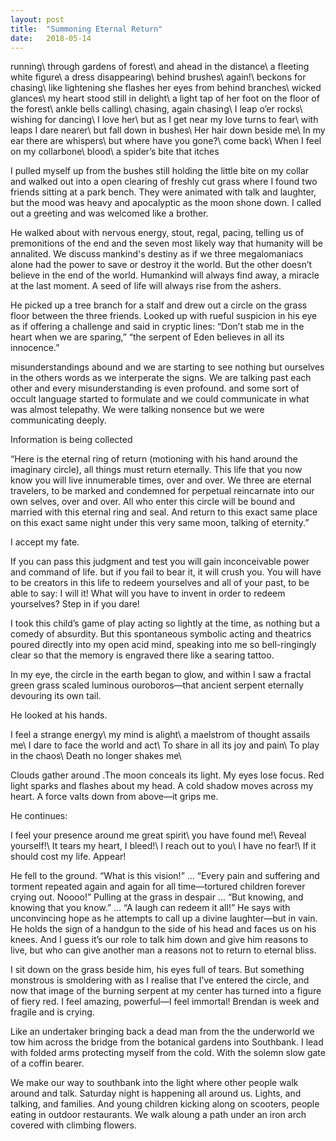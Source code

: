 ```yaml
---
layout: post
title:  "Summoning Eternal Return"
date:   2018-05-14
---
```


running\\
through gardens of forest\\
and ahead in the distance\\
a fleeting white figure\\
a dress disappearing\\
behind brushes\\
again!\\
beckons for chasing\\
like lightening she flashes her eyes from behind branches\\
wicked glances\\
my heart stood still in delight\\
a light tap of her foot on the floor of the forest\\
ankle bells calling\\
chasing, again chasing\\
I leap o’er rocks\\
wishing for dancing\\
I love her\\
but as I get near my love turns to fear\\
with leaps I dare nearer\\
but fall down in bushes\\
Her hair down beside me\\
In my ear there are whispers\\
but where have you gone?\\
come back\\
When I feel on my collarbone\\
blood\\
a spider’s bite that itches

I pulled myself up from the bushes still holding the little bite on my collar and walked out into a open clearing of freshly cut grass where I found two friends sitting at a park bench. They were animated with talk and laughter, but the mood was heavy and apocalyptic as the moon shone down. I called out a greeting and was welcomed like a brother.

He walked about with nervous energy, stout, regal, pacing, telling us of premonitions of the end and the seven most likely way that humanity will be annalited. We discuss mankind's destiny as if we three megalomaniacs alone had the power to save or destroy it the world. But the other doesn’t believe in the end of the world. Humankind will always find away, a miracle at the last moment. A seed of life will always rise from the ashers.

He picked up a tree branch for a stalf and drew out a circle on the grass floor between the three friends. Looked up with rueful suspicion in his eye as if offering a challenge and said in cryptic lines: “Don’t stab me in the heart when we are sparing,” “the serpent of Eden believes in all its innocence.”

misunderstandings abound and we are starting to see nothing but ourselves in the others words as we interperate the signs. We are talking past each other and every misunderstanding is even profound. and some sort of occult language started to formulate and we could communicate in what was almost telepathy. We were talking nonsence but we were communicating deeply. 

Information is being collected

“Here is the eternal ring of return (motioning with his hand around the imaginary circle), all things must return eternally. This life that you now know you will live innumerable times, over and over. We three are eternal travelers, to be marked and condemned for perpetual reincarnate into our own selves, over and over. All who enter this circle will be bound and married with this eternal ring and seal. And return to this exact same place on this exact same night under this very same moon, talking of eternity.”

I accept my fate.

If you can pass this judgment and test you will gain inconceivable power and command of life. but if you fail to bear it, it will crush you. You will have to be creators in this life to redeem yourselves and all of your past, to be able to say: I will it! What will you have to invent in order to redeem yourselves? Step in if you dare!

I took this child’s game of play acting so lightly at the time, as nothing but a comedy of absurdity. But this spontaneous symbolic acting and theatrics poured directly into my open acid mind, speaking into me so bell-ringingly clear so that the memory is engraved there like a searing tattoo.

In my eye, the circle in the earth began to glow, and within I saw a fractal green grass scaled luminous ouroboros—that ancient serpent eternally devouring its own tail.

He looked at his hands.

I feel a strange energy\\
my mind is alight\\
a maelstrom of thought assails me\\
I dare to face the world and act\\
To share in all its joy and pain\\
To play in the chaos\\
Death no longer shakes me\\

Clouds gather around .The moon conceals its light. My eyes lose focus. Red light sparks and flashes about my head. A cold shadow moves across my heart. A force valts down from above—it grips me.

He continues:

I feel your presence around me great spirit\\
you have found me!\\
Reveal yourself!\\
It tears my heart, I bleed!\\
I reach out to you\\
I have no fear!\\
If it should cost my life. Appear!

He fell to the ground. “What is this vision!” ... “Every pain and suffering and torment repeated again and again for all time—tortured children forever crying out. Noooo!” Pulling at the grass in despair ... “But knowing, and knowing that you know.” ... “A laugh can redeem it all!” He says with unconvincing hope as he attempts to call up a divine laughter—but in vain. He holds the sign of a handgun to the side of his head and faces us on his knees. And I guess it’s our role to talk him down and give him reasons to live, but who can give another man a reasons not to return to eternal bliss. 

I sit down on the grass beside him, his eyes full of tears. But something monstrous is smoldering with as I realise that I’ve entered the circle, and now that image of the burning serpent at my center has turned into a figure of fiery red. I feel amazing, powerful—I feel immortal! Brendan is week and fragile and is crying.

Like an undertaker bringing back a dead man from the the underworld we tow him across the bridge from the botanical gardens into Southbank. I lead with folded arms protecting myself from the cold. With the solemn slow gate of a coffin bearer.

We make our way to southbank into the light where other people walk around and talk. Saturday night is happening all around us. Lights, and talking, and families. And young children kicking along on scooters, people eating in outdoor restaurants. We walk aloung a path under an iron arch covered with climbing flowers.
